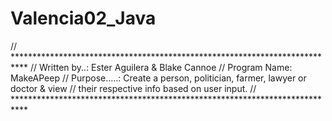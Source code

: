 # Valencia02_Java
// ***************************************************************************
// Written by..: Ester Aguilera & Blake Cannoe 
// Program Name: MakeAPeep
// Purpose.....: Create a person, politician, farmer, lawyer or doctor & view 
// their respective info based on user input.
// ***************************************************************************
